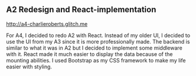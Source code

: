 ## A2 Redesign and React-implementation

http://a4-charlieroberts.glitch.me

For A4, I decided to redo A2 with React. Instead of my older UI, I decided to use the UI from my A3 since it is more professionally made. The backend is similar to what it was in A2 but I decided to implement some middleware with it. React made it much easier to display the data because of the mounting abilities. I used Bootstrap as my CSS framework to make my life easier with styling.
